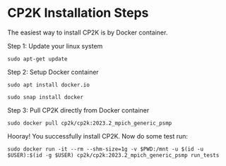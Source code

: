 # CP2K Installation Steps
The easiest way to install CP2K is by Docker container.

Step 1:
Update your linux system
```shell
sudo apt-get update
```
Step 2:
Setup Docker container
```shell
sudo apt install docker.io
```
```shell
sudo snap install docker
```

Step 3:
Pull CP2K directly from Docker container
```shell
sudo docker pull cp2k/cp2k:2023.2_mpich_generic_psmp
```

Hooray! You successfully install CP2K. Now do some test run:
```shell
sudo docker run -it --rm --shm-size=1g -v $PWD:/mnt -u $(id -u $USER):$(id -g $USER) cp2k/cp2k:2023.2_mpich_generic_psmp run_tests
```


